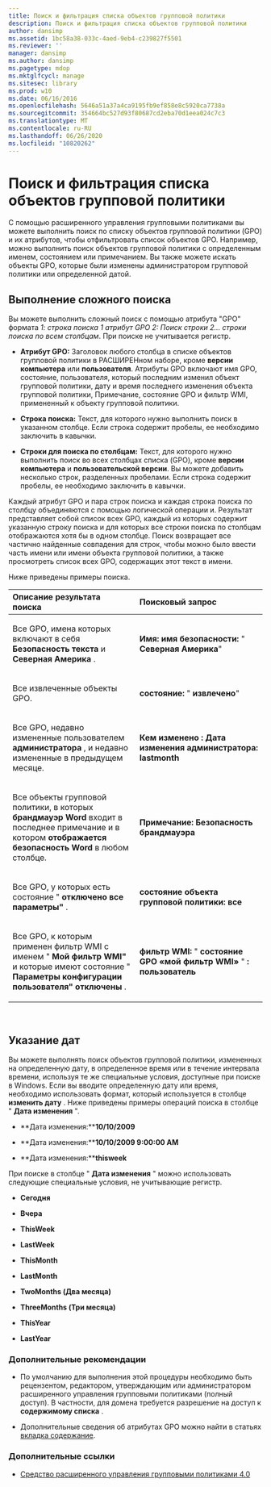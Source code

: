 ```yaml
---
title: Поиск и фильтрация списка объектов групповой политики
description: Поиск и фильтрация списка объектов групповой политики
author: dansimp
ms.assetid: 1bc58a38-033c-4aed-9eb4-c239827f5501
ms.reviewer: ''
manager: dansimp
ms.author: dansimp
ms.pagetype: mdop
ms.mktglfcycl: manage
ms.sitesec: library
ms.prod: w10
ms.date: 06/16/2016
ms.openlocfilehash: 5646a51a37a4ca9195fb9ef858e8c5920ca7738a
ms.sourcegitcommit: 354664bc527d93f80687cd2eba70d1eea024c7c3
ms.translationtype: MT
ms.contentlocale: ru-RU
ms.lasthandoff: 06/26/2020
ms.locfileid: "10820262"
---
```

# Поиск и фильтрация списка объектов групповой политики


С помощью расширенного управления групповыми политиками вы можете выполнить поиск по списку объектов групповой политики (GPO) и их атрибутов, чтобы отфильтровать список объектов GPO. Например, можно выполнить поиск объектов групповой политики с определенным именем, состоянием или примечанием. Вы также можете искать объекты GPO, которые были изменены администратором групповой политики или определенной датой.

## Выполнение сложного поиска


Вы можете выполнить сложный поиск с помощью атрибута "GPO" формата *1: строка поиска 1 атрибут GPO 2: Поиск строки 2... строки поиска по всем столбцам*. При поиске не учитывается регистр.

-   **Атрибут GPO:** Заголовок любого столбца в списке объектов групповой политики в РАСШИРЕНном наборе, кроме **версии компьютера** или **пользователя**. Атрибуты GPO включают имя GPO, состояние, пользователя, который последним изменил объект групповой политики, дату и время последнего изменения объекта групповой политики, Примечание, состояние GPO и фильтр WMI, примененный к объекту групповой политики.

-   **Строка поиска:** Текст, для которого нужно выполнить поиск в указанном столбце. Если строка содержит пробелы, ее необходимо заключить в кавычки.

-   **Строки для поиска по столбцам:** Текст, для которого нужно выполнить поиск во всех столбцах списка (GPO), кроме **версии компьютера** и **пользовательской версии**. Вы можете добавить несколько строк, разделенных пробелами. Если строка содержит пробелы, ее необходимо заключить в кавычки.

Каждый атрибут GPO и пара строк поиска и каждая строка поиска по столбцу объединяются с помощью логической операции и. Результат представляет собой список всех GPO, каждый из которых содержит указанную строку поиска и для которых все строки поиска по столбцам отображаются хотя бы в одном столбце. Поиск возвращает все частично найденные совпадения для строк, чтобы можно было ввести часть имени или имени объекта групповой политики, а также просмотреть список всех GPO, содержащих этот текст в имени.

Ниже приведены примеры поиска.

<table>
<colgroup>
<col width="50%" />
<col width="50%" />
</colgroup>
<thead>
<tr class="header">
<th align="left">Описание результата поиска</th>
<th align="left">Поисковый запрос</th>
</tr>
</thead>
<tbody>
<tr class="odd">
<td align="left"><p>Все GPO, имена которых включают в себя <strong> Безопасность текста </strong> и <strong> Северная Америка </strong> .</p></td>
<td align="left"><p><strong>Имя: </strong><strong> </strong><strong> имя безопасности: </strong> &quot; <strong> Северная Америка</strong>&quot;</p></td>
</tr>
<tr class="even">
<td align="left"><p>Все извлеченные объекты GPO.</p></td>
<td align="left"><p><strong>состояние: </strong> &quot; <strong> извлечено</strong>&quot;</p></td>
</tr>
<tr class="odd">
<td align="left"><p>Все GPO, недавно измененные пользователем <strong> администратора </strong> , и недавно измененные в предыдущем месяце.</p></td>
<td align="left"><p><strong>Кем изменено </strong><strong> : </strong><strong> Дата изменения администратора: </strong><strong> lastmonth</strong></p></td>
</tr>
<tr class="even">
<td align="left"><p>Все объекты групповой политики, в которых <strong> брандмауэр Word </strong> входит в последнее примечание и в котором <strong> отображается безопасность Word </strong> в любом столбце.</p></td>
<td align="left"><p><strong>Примечание: </strong><strong> </strong><strong> Безопасность брандмауэра</strong></p></td>
</tr>
<tr class="odd">
<td align="left"><p>Все GPO, у которых есть состояние " <strong> отключено все параметры" </strong> .</p></td>
<td align="left"><p><strong>состояние объекта групповой политики: </strong><strong> все</strong></p></td>
</tr>
<tr class="even">
<td align="left"><p>Все GPO, к которым применен фильтр WMI с именем " <strong> Мой фильтр WMI" </strong> и которые имеют состояние " <strong> Параметры конфигурации пользователя" отключены </strong> .</p></td>
<td align="left"><p><strong>фильтр WMI: </strong> &quot; <strong> состояние GPO «мой фильтр WMI» </strong> &quot; <strong> : </strong><strong> пользователь</strong></p></td>
</tr>
</tbody>
</table>

 

## Указание дат


Вы можете выполнять поиск объектов групповой политики, измененных на определенную дату, в определенное время или в течение интервала времени, используя те же специальные условия, доступные при поиске в Windows. Если вы вводите определенную дату или время, необходимо использовать формат, который используется в столбце **изменить дату** . Ниже приведены примеры операций поиска в столбце " **Дата изменения** ".

-   **Дата изменения:****10/10/2009**

-   **Дата изменения:****10/10/2009 9:00:00 AM**

-   **Дата изменения:****thisweek**

При поиске в столбце " **Дата изменения** " можно использовать следующие специальные условия, не учитывающие регистр.

-   **Сегодня**

-   **Вчера**

-   **ThisWeek**

-   **LastWeek**

-   **ThisMonth**

-   **LastMonth**

-   **TwoMonths (Два месяца)**

-   **ThreeMonths (Три месяца)**

-   **ThisYear**

-   **LastYear**

### Дополнительные рекомендации

-   По умолчанию для выполнения этой процедуры необходимо быть рецензентом, редактором, утверждающим или администратором расширенного управления групповыми политиками (полный доступ). В частности, для домена требуется разрешение на доступ к **содержимому списка** .

-   Дополнительные сведения об атрибутах GPO можно найти в статьях [вкладка содержание](contents-tab-features-agpm40.md).

### Дополнительные ссылки

-   [Средство расширенного управления групповыми политиками 4.0](advanced-group-policy-management-40.md)

 

 





